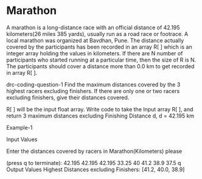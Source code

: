 # Marathon


A marathon is a long-distance race with an official distance of 42.195 kilometers(26 miles 385 yards), usually run as a road race or footrace. A local marathon was organized at Bavdhan, Pune. The distance actually covered by the participants has been recorded in an array R[ ] which is an integer array holding the values in kilometers. If there are N number of participants who started running at a particular time, then the size of R is N. The participants should cover a distance more than 0.0 km to get recorded in array R[ ].

drc-coding-question-1
Find the maximum distances covered by the 3 highest racers excluding finishers. If there are only one or two racers excluding finishers, give their distances covered.

R[ ] will be the input float array. Write code to take the Input array R[ ], and return 3 maximum distances excluding Finishing Distance d, d = 42.195 km

Example-1

Input Values

Enter the distances covered by racers in Marathon(Kilometers) please

(press q to terminate):
42.195
42.195
42.195
33.25
40
41.2
38.9
37.5
q
Output Values
Highest Distances excluding Finishers:
[41.2, 40.0, 38.9]
